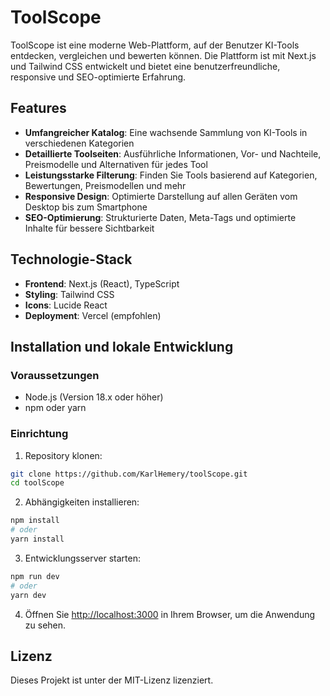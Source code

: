 # ToolScope

ToolScope ist eine moderne Web-Plattform, auf der Benutzer KI-Tools entdecken, vergleichen und bewerten können. Die Plattform ist mit Next.js und Tailwind CSS entwickelt und bietet eine benutzerfreundliche, responsive und SEO-optimierte Erfahrung.

## Features

- **Umfangreicher Katalog**: Eine wachsende Sammlung von KI-Tools in verschiedenen Kategorien
- **Detaillierte Toolseiten**: Ausführliche Informationen, Vor- und Nachteile, Preismodelle und Alternativen für jedes Tool
- **Leistungsstarke Filterung**: Finden Sie Tools basierend auf Kategorien, Bewertungen, Preismodellen und mehr
- **Responsive Design**: Optimierte Darstellung auf allen Geräten vom Desktop bis zum Smartphone
- **SEO-Optimierung**: Strukturierte Daten, Meta-Tags und optimierte Inhalte für bessere Sichtbarkeit

## Technologie-Stack

- **Frontend**: Next.js (React), TypeScript
- **Styling**: Tailwind CSS
- **Icons**: Lucide React
- **Deployment**: Vercel (empfohlen)

## Installation und lokale Entwicklung

### Voraussetzungen

- Node.js (Version 18.x oder höher)
- npm oder yarn

### Einrichtung

1. Repository klonen:
```bash
git clone https://github.com/KarlHemery/toolScope.git
cd toolScope
```

2. Abhängigkeiten installieren:
```bash
npm install
# oder
yarn install
```

3. Entwicklungsserver starten:
```bash
npm run dev
# oder
yarn dev
```

4. Öffnen Sie [http://localhost:3000](http://localhost:3000) in Ihrem Browser, um die Anwendung zu sehen.

## Lizenz

Dieses Projekt ist unter der MIT-Lizenz lizenziert.